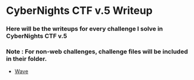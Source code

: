 # CyberNights CTF v.5 Writeup 
### Here will be the writeups for every challenge I solve in CyberNights CTF v.5
### Note : For non-web challenges, challenge files will be included in their folder.


- [Wave](/Wave/Wave.md)
